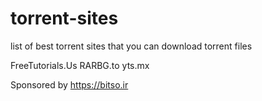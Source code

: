# torrent-sites
list of best torrent sites that you can download torrent files

FreeTutorials.Us
RARBG.to
yts.mx


Sponsored by https://bitso.ir
